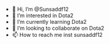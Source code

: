 - 👋 Hi, I’m @Sunsaddf12
- 👀 I’m interested in Dota2
- 🌱 I’m currently learning Dota2
- 💞️ I’m looking to collaborate on Dota2
- 📫 How to reach me inst sunsaddf12

<!---
Sunsaddf12/Sunsaddf12 is a ✨ special ✨ repository because its `README.md` (this file) appears on your GitHub profile.
You can click the Preview link to take a look at your changes.
--->

